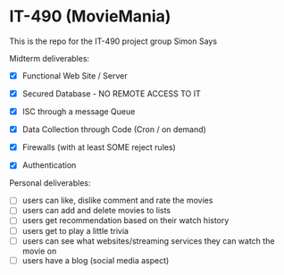 # IT-490 (MovieMania)
This is the repo for the IT-490 project group Simon Says

Midterm deliverables:

- [x] Functional Web Site / Server

- [x] Secured Database - NO REMOTE ACCESS TO IT

- [x] ISC through a message Queue

- [x] Data Collection through Code (Cron / on demand)

- [x] Firewalls (with at least SOME reject rules)

- [x] Authentication

Personal deliverables:

- [ ] users can like, dislike comment and rate the movies
- [ ] users can add and delete movies to lists
- [ ] users get recommendation based on their watch history
- [ ] users get to play a little trivia
- [ ] users can see what websites/streaming services they can watch the movie on
- [ ] users have a blog (social media aspect)
